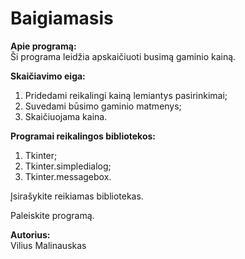 # Baigiamasis

**Apie programą:**<br>
Ši programa leidžia apskaičiuoti busimą gaminio kainą.

**Skaičiavimo eiga:**<br>
1. Pridedami reikalingi kainą lemiantys pasirinkimai;
2. Suvedami būsimo gaminio matmenys;
3. Skaičiuojama kaina.

**Programai reikalingos bibliotekos:**<br>
1. Tkinter;
2. Tkinter.simpledialog;
3. Tkinter.messagebox.

Įsirašykite reikiamas bibliotekas.

Paleiskite programą.

**Autorius:**<br>
Vilius Malinauskas
